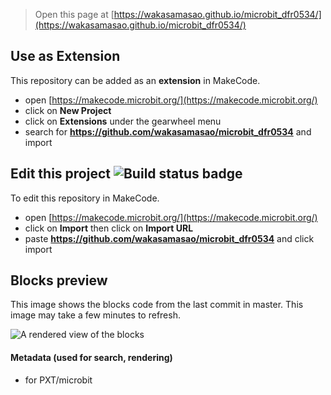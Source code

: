 
> Open this page at [https://wakasamasao.github.io/microbit_dfr0534/](https://wakasamasao.github.io/microbit_dfr0534/)

## Use as Extension

This repository can be added as an **extension** in MakeCode.

* open [https://makecode.microbit.org/](https://makecode.microbit.org/)
* click on **New Project**
* click on **Extensions** under the gearwheel menu
* search for **https://github.com/wakasamasao/microbit_dfr0534** and import

## Edit this project ![Build status badge](https://github.com/wakasamasao/microbit_dfr0534/workflows/MakeCode/badge.svg)

To edit this repository in MakeCode.

* open [https://makecode.microbit.org/](https://makecode.microbit.org/)
* click on **Import** then click on **Import URL**
* paste **https://github.com/wakasamasao/microbit_dfr0534** and click import

## Blocks preview

This image shows the blocks code from the last commit in master.
This image may take a few minutes to refresh.

![A rendered view of the blocks](https://github.com/wakasamasao/microbit_dfr0534/raw/master/.github/makecode/blocks.png)

#### Metadata (used for search, rendering)

* for PXT/microbit
<script src="https://makecode.com/gh-pages-embed.js"></script><script>makeCodeRender("{{ site.makecode.home_url }}", "{{ site.github.owner_name }}/{{ site.github.repository_name }}");</script>
